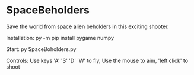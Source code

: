 # SpaceBeholders
Save the world from space alien beholders in this exciting shooter.

Installation:
py -m pip install pygame numpy

Start:
py SpaceBoholders.py

Controls:
Use keys 'A' 'S' 'D' 'W' to fly,
Use the mouse to aim, 
'left click' to shoot
